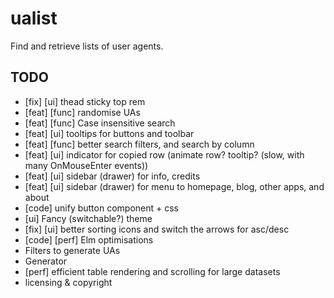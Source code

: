 # ualist
Find and retrieve lists of user agents.

## TODO

- [fix] [ui] thead sticky top rem
- [feat] [func] randomise UAs
- [feat] [func] Case insensitive search
- [feat] [ui] tooltips for buttons and toolbar
- [feat] [func] better search filters, and search by column
- [feat] [ui] indicator for copied row (animate row? tooltip? (slow, with many OnMouseEnter events))
- [feat] [ui] sidebar (drawer) for info, credits
- [feat] [ui] sidebar (drawer) for menu to homepage, blog, other apps, and about
- [code] unify button component + css
- [ui] Fancy (switchable?) theme
- [fix] [ui] better sorting icons and switch the arrows for asc/desc
- [code] [perf] Elm optimisations
- Filters to generate UAs
- Generator
- [perf] efficient table rendering and scrolling for large datasets
- licensing & copyright